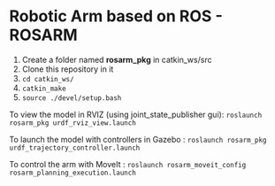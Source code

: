 # Robotic Arm based on ROS - ROSARM

1. Create a folder named **rosarm_pkg** in catkin_ws/src
2. Clone this repository in it
3. `cd catkin_ws/`
4. `catkin_make`
5. `source ./devel/setup.bash`

To view the model in RVIZ (using joint_state_publisher gui): `roslaunch rosarm_pkg urdf_rviz_view.launch`

To launch the model with controllers in Gazebo : `roslaunch rosarm_pkg urdf_trajectory_controller.launch `

To control the arm with MoveIt : `roslaunch rosarm_moveit_config rosarm_planning_execution.launch` 

